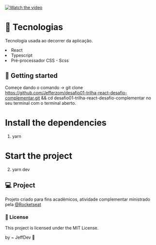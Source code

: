 [![Watch the video](https://i.imgur.com/WYGDmbD.png)](https://youtu.be/ltNJrZrjLqY)

#  🧪 Tecnologias


 Tecnologia usada ao decorrer da aplicação.
<li>React</li>
<li>Typescript</li>
<li>Pré-processador CSS - Scss</li>


## 🚀 Getting started

Começe dando o comando -> git clone https://github.com/Jefferzom/desafio01-trilha-react-desafio-complementar.git && cd desafio01-trilha-react-desafio-complementar
no seu terminal com o terminal aberto.

# Install the dependencies
 1) yarn

# Start the project
2) yarn dev

## 💻 Project
Projeto criado para fins acadêmicos, atividade complementar ministrado pela <a href="https://rocketseat.com.br/">@Rocketseat</a>

### 📝 License
This project is licensed under the MIT License.

by ~ JeffDev 🧪
